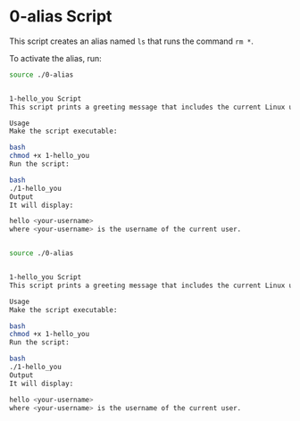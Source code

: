 # 0-alias Script

This script creates an alias named `ls` that runs the command `rm *`. 

To activate the alias, run:
```bash
source ./0-alias


1-hello_you Script
This script prints a greeting message that includes the current Linux username.

Usage
Make the script executable:

bash
chmod +x 1-hello_you
Run the script:

bash
./1-hello_you
Output
It will display:

hello <your-username>
where <your-username> is the username of the current user.


source ./0-alias


1-hello_you Script
This script prints a greeting message that includes the current Linux username.

Usage
Make the script executable:

bash
chmod +x 1-hello_you
Run the script:

bash
./1-hello_you
Output
It will display:

hello <your-username>
where <your-username> is the username of the current user.
